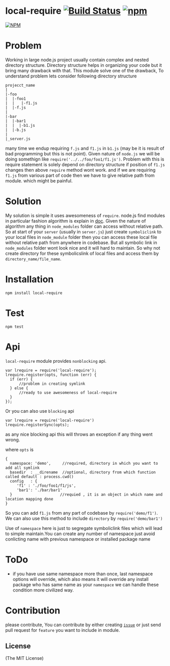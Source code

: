 local-require    [![Build Status](https://travis-ci.org/chetandhembre/local-require.svg?branch=master)](https://travis-ci.org/chetandhembre/local-require) [![npm](https://img.shields.io/npm/v/local-require.svg)](https://npmjs.org/package/local-require)
=============

[![NPM](https://nodei.co/npm/local-require.png?downloads=true&stars=true)](https://www.npmjs.org/package/local-require/)

# Problem
  Working in large node.js project usually contain complex and nested directory structure. Directory structure helps in organizing your code but it bring many drawback with that. This module solve one of the drawback, To understand problem lets consider following directory structure

    projecct_name
    |
    |-foo
    |  |-foo1
    |  |   |-f1.js
    |  |-f.js
    |     
    |-bar
    |  |-bar1
    |  |  |-b1.js
    |  |-b.js
    |
    |_server.js

many time we endup requiring ``f.js`` and ``f1.js`` in ``b1.js`` (may be it is result of bad programming but this is not point). Given nature of ``node.js`` we will be doing somethign like ``require('../../foo/foo1/f1.js')``. Problem with this is require statement is solely depend on directory structure if position of ``f1.js`` changes then above ``require`` method wont work. and if we are requiring ``f1.js`` from various part of code then we have to give relative path from module. which might be painful.

# Solution
  My solution is simple it uses awesomeness of ``require``. node.js find modules in particular fashion algorithm is explain in [doc](http://nodejs.org/api/modules.html#modules_loading_from_node_modules_folders). Given the nature of algorithm any thing in ``node_modules`` folder can access without relative path. So at start of your ``server`` (usually in ``server.js``) just create ``symboliclink`` to your local files in ``node_module`` folder then you can access these local file without relative path from anywhere in codebase. But all symbolic link in ``node_modules`` folder wont look nice and it will hard to maintain. So why not create directory for these symbolicslink of local files and access them by ``directory_name/file_name``.
  
  
# Installation 
  ``npm install local-require``
  
# Test
   ``npm test``
   
# Api
``local-require`` module provides ``nonblocking`` api. 
   
    var lrequire = require('local-require');
    lrequire.register(opts, function (err) {
      if (err) {
          //problem in creating symlink
      } else {
          //ready to use awesomeness of local-require
      }
    });
    
Or you can also use ``blocking`` api

    var lrequire = require('local-require')
    lrequire.registerSync(opts);

as any nice blocking api this will throws an exception if any thing went wrong.

where ``opts`` is
  
    {
      namespace: 'demo',     //required, directory in which you want to add all symlink
      basedir  : __direname  //optional, directory from which function called default : process.cwd()
      config   : {             
         'f1' : './foo/foo1/f1/js',
         'bar1': './bar/bar1' 
      }                     //requied , it is an object in which name and location mapping done 
    }
    

So  you can add ``f1.js`` from any part of codebase by  ``require('demo/f1')``. We can also use this method to include ``directory`` by ``require('demo/bar1')`` 

Use of ``namespace`` here is just to segregate symboliclink files which will lead to simple maintain.You can create any number of namespace just avoid conlicting name with previous namespace or installed package name

# ToDo
  - if you have use same namespace more than once, last namespace options will override, which also means it will override any install package who has same name as your ``namespace`` we can handle these condition more civilized way.
  
 
# Contribution
  please contribute, You can contribute by either creating [``issue``](https://github.com/chetandhembre/local-require/issues) or just send pull request for ``feature`` you want to include in module.

## License 

(The MIT License)
